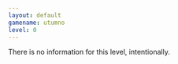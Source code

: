```yaml
---
layout: default
gamename: utumno
level: 0
---
```

There is no information for this level, intentionally.
